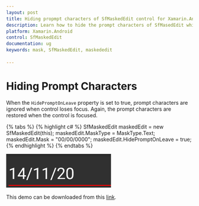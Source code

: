 ```yaml
---
layout: post
title: Hiding propmpt characters of SfMaskedEdit control for Xamarin.Android paltform
description: Learn how to hide the prompt characters of SfMasedEdit while control loses focus
platform: Xamarin.Android
control: SfMaskedEdit
documentation: ug 
keywords: mask, SfMaskedEdit, maskededit

---
```



# Hiding Prompt Characters

When the `HidePromptOnLeave` property is set to true, prompt characters are ignored when control loses focus. Again, the prompt characters are restored when the control is focused.

{% tabs %}
{% highlight c# %}
SfMaskedEdit maskedEdit = new SfMaskedEdit(this);
maskedEdit.MaskType = MaskType.Text;
maskedEdit.Mask = "00/00/0000";
maskedEdit.HidePromptOnLeave = true;
{% endhighlight %}
{% endtabs %}

![](SfMaskedEditImages/HPL.png)

This demo can be downloaded from this [link](http://files2.syncfusion.com/Xamarin.Android/Samples/MaskedEdit_HidingPrompt.zip).
